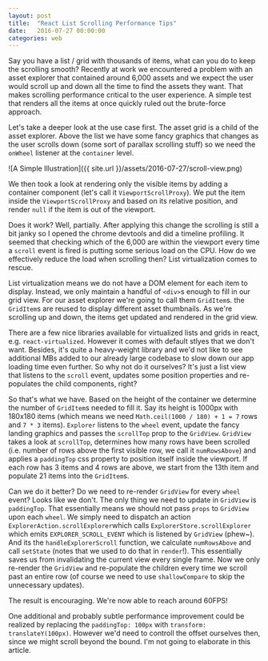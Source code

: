 ```yaml
---                                                                                                                     
layout: post
title:  "React List Scrolling Performance Tips"
date:   2016-07-27 00:00:00
categories: web
---
```


Say you have a list / grid with thousands of items, what can you do to keep the scrolling smooth? Recently at work we encountered a problem with an asset explorer that contained around 6,000 assets and we expect the user would scroll up and down all the time to find the assets they want. That makes scrolling performance critical to the user experience. A simple test that renders all the items at once quickly ruled out the brute-force approach.

Let's take a deeper look at the use case first. The asset grid is a child of the asset explorer. Above the list we have some fancy graphics that changes as the user scrolls down (some sort of parallax scrolling stuff) so we need the `onWheel` listener at the `container` level.

![A Simple Illustration]({{ site.url }}/assets/2016-07-27/scroll-view.png)

We then took a look at rendering only the visible items by adding a container component (let's call it `ViewportScrollProxy`). We put the item inside the `ViewportScrollProxy` and based on its relative position, and render `null` if the item is out of the viewport.

Does it work? Well, partially. After applying this change the scrolling is still a bit janky so I opened the chrome devtools and did a timeline profiling. It seemed that checking which of the 6,000 are within the viewport every time a `scroll` event is fired is putting some serious load on the CPU. How do we effectively reduce the load when scrolling then? List virtualization comes to rescue.

List virtualization means we do not have a DOM element for each item to display. Instead, we only maintain a handful of `<div>`s enough to fill in our grid view. For our asset explorer we're going to call them `GridItem`s. the `GridItem`s are reused to display different asset thumbnails. As we're scrolling up and down, the items get updated and rendered in the grid view.

There are a few nice libraries available for virtualized lists and grids in react, e.g. `react-virtualized`. However it comes with default stlyes that we don't want. Besides, it's quite a heavy-weight library and we'd not like to see additional MBs added to our already large codebase to slow down our app loading time even further. So why not do it ourselves? It's just a list view that listens to the `scroll` event, updates some position properties and re-populates the child components, right?

So that's what we have. Based on the height of the container we determine the number of `GridItem`s needed to fill it. Say its height is 1000px with 180x180 items (which means we need `Math.ceil(1000 / 180) + 1 = 7` rows and `7 * 3` items). `Explorer` listens to the `wheel` event, update the fancy landing graphics and passes the `scrollTop` prop to the `GridView`. `GridView` takes a look at `scrollTop`, determines how many rows have been scrolled (i.e. number of rows above the first visible row, we call it `numRowsAbove`) and applies a `paddingTop` css property to position itself inside the viewport. If each row has 3 items and 4 rows are above, we start from the 13th item and populate 21 items into the `GridItem`s.

<script src="https://gist.github.com/guanlun/a56af3e643114bc7596f0713465b130e.js"></script>

Can we do it better? Do we need to re-render `GridView` for every `wheel` event? Looks like we don't. The only thing we need to update in `GridView` is  `paddingTop`. That essentially means we should not pass `props` to `GridView` upon each `wheel`. We simply need to dispatch an action `ExplorerAction.scrollExplorer`which calls `ExplorerStore.scrollExplorer` which emits `EXPLORER_SCROLL_EVENT` which is listened by `GridView` (phew~). And its the `handleExplorerScroll` function, we calculate `numRowsAbove` and call `setState` (notes that we used to do that in `render`!). This essentially saves us from invalidating the current view every single frame. Now we only re-render the `GridView` and re-populate the children every time we scroll past an entire row (of course we need to use `shallowCompare` to skip the unnecessary updates).

<script src="https://gist.github.com/guanlun/dd769a327a6f53be80864887c15695d5.js"></script>

The result is encouraging. We're now able to reach around 60FPS!

One additional and probably subtle performance improvement could be realized by replacing the `paddingTop: 100px` with `transform: translateY(100px)`. However we'd need to controll the offset ourselves then, since we might scroll beyond the bound. I'm not going to elaborate in this article.
